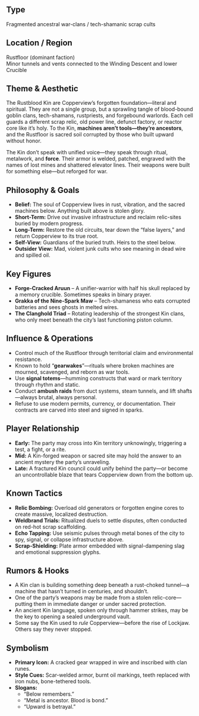 ## Type  
Fragmented ancestral war-clans / tech-shamanic scrap cults

## Location / Region  
Rustfloor (dominant faction)  
Minor tunnels and vents connected to the Winding Descent and lower Crucible

## Theme & Aesthetic  
The Rustblood Kin are Copperview’s forgotten foundation—literal and spiritual. They are not a single group, but a sprawling tangle of blood-bound goblin clans, tech-shamans, rustpriests, and forgebound warlords. Each cell guards a different scrap relic, old power line, defunct factory, or reactor core like it’s holy. To the Kin, **machines aren’t tools—they’re ancestors**, and the Rustfloor is sacred soil corrupted by those who built upward without honor.

The Kin don’t speak with unified voice—they speak through ritual, metalwork, and **force**. Their armor is welded, patched, engraved with the names of lost mines and shattered elevator lines. Their weapons were built for something else—but reforged for war.

## Philosophy & Goals  
- **Belief:** The soul of Copperview lives in rust, vibration, and the sacred machines below. Anything built above is stolen glory.  
- **Short-Term:** Drive out invasive infrastructure and reclaim relic-sites buried by modern progress.  
- **Long-Term:** Restore the old circuits, tear down the “false layers,” and return Copperview to its true root.  
- **Self-View:** Guardians of the buried truth. Heirs to the steel below.  
- **Outsider View:** Mad, violent junk cults who see meaning in dead wire and spilled oil.

## Key Figures  
- **Forge-Cracked Aruun** – A unifier-warrior with half his skull replaced by a memory crucible. Sometimes speaks in binary prayer.  
- **Grakka of the Nine-Spark Maw** – Tech-shamaness who eats corrupted batteries and sees ghosts in melted wires.  
- **The Clanghold Triad** – Rotating leadership of the strongest Kin clans, who only meet beneath the city’s last functioning piston column.

## Influence & Operations  
- Control much of the Rustfloor through territorial claim and environmental resistance.  
- Known to hold “**gearwakes**”—rituals where broken machines are mourned, scavenged, and reborn as war tools.  
- Use **signal totems**—humming constructs that ward or mark territory through rhythm and static.  
- Conduct **ambush raids** from duct systems, steam tunnels, and lift shafts—always brutal, always personal.  
- Refuse to use modern permits, currency, or documentation. Their contracts are carved into steel and signed in sparks.

## Player Relationship  
- **Early:** The party may cross into Kin territory unknowingly, triggering a test, a fight, or a rite.  
- **Mid:** A Kin-forged weapon or sacred site may hold the answer to an ancient mystery the party’s unraveling.  
- **Late:** A fractured Kin council could unify behind the party—or become an uncontrollable blaze that tears Copperview down from the bottom up.

## Known Tactics  
- **Relic Bombing:** Overload old generators or forgotten engine cores to create massive, localized destruction.  
- **Weldbrand Trials:** Ritualized duels to settle disputes, often conducted on red-hot scrap scaffolding.  
- **Echo Tapping:** Use seismic pulses through metal bones of the city to spy, signal, or collapse infrastructure above.  
- **Scrap-Shielding:** Plate armor embedded with signal-dampening slag and emotional suppression glyphs.

## Rumors & Hooks  
- A Kin clan is building something deep beneath a rust-choked tunnel—a machine that hasn’t turned in centuries, and shouldn’t.  
- One of the party’s weapons may be made from a stolen relic-core—putting them in immediate danger or under sacred protection.  
- An ancient Kin language, spoken only through hammer strikes, may be the key to opening a sealed underground vault.  
- Some say the Kin used to *rule* Copperview—before the rise of Lockjaw. Others say they never stopped.

## Symbolism  
- **Primary Icon:** A cracked gear wrapped in wire and inscribed with clan runes.  
- **Style Cues:** Scar-welded armor, burnt oil markings, teeth replaced with iron nubs, bone-tethered tools.  
- **Slogans:**  
  - “Below remembers.”  
  - “Metal is ancestor. Blood is bond.”  
  - “Upward is betrayal.”